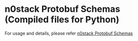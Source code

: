 n0stack Protobuf Schemas (Compiled files for Python)
===

For usage and details, please refer [n0stack Protobuf Schemas](../../proto/README.md)
